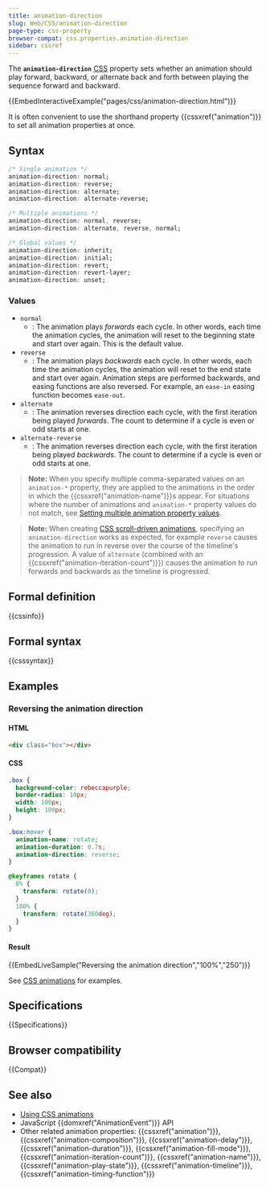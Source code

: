 ```yaml
---
title: animation-direction
slug: Web/CSS/animation-direction
page-type: css-property
browser-compat: css.properties.animation-direction
sidebar: cssref
---
```



The **`animation-direction`** [CSS](/en-US/docs/Web/CSS) property sets whether an animation should play forward, backward, or alternate back and forth between playing the sequence forward and backward.

{{EmbedInteractiveExample("pages/css/animation-direction.html")}}

It is often convenient to use the shorthand property {{cssxref("animation")}} to set all animation properties at once.

## Syntax

```css
/* Single animation */
animation-direction: normal;
animation-direction: reverse;
animation-direction: alternate;
animation-direction: alternate-reverse;

/* Multiple animations */
animation-direction: normal, reverse;
animation-direction: alternate, reverse, normal;

/* Global values */
animation-direction: inherit;
animation-direction: initial;
animation-direction: revert;
animation-direction: revert-layer;
animation-direction: unset;
```

### Values

- `normal`
  - : The animation plays _forwards_ each cycle. In other words, each time the animation cycles, the animation will reset to the beginning state and start over again. This is the default value.
- `reverse`
  - : The animation plays _backwards_ each cycle. In other words, each time the animation cycles, the animation will reset to the end state and start over again. Animation steps are performed backwards, and easing functions are also reversed. For example, an `ease-in` easing function becomes `ease-out`.
- `alternate`
  - : The animation reverses direction each cycle, with the first iteration being played _forwards_. The count to determine if a cycle is even or odd starts at one.
- `alternate-reverse`
  - : The animation reverses direction each cycle, with the first iteration being played _backwards_. The count to determine if a cycle is even or odd starts at one.

> **Note:** When you specify multiple comma-separated values on an `animation-*` property, they are applied to the animations in the order in which the {{cssxref("animation-name")}}s appear. For situations where the number of animations and `animation-*` property values do not match, see [Setting multiple animation property values](/en-US/docs/Web/CSS/CSS_animations/Using_CSS_animations#setting_multiple_animation_property_values).

> **Note:** When creating [CSS scroll-driven animations](/en-US/docs/Web/CSS/CSS_scroll-driven_animations), specifying an `animation-direction` works as expected, for example `reverse` causes the animation to run in reverse over the course of the timeline's progression. A value of `alternate` (combined with an {{cssxref("animation-iteration-count")}}) causes the animation to run forwards and backwards as the timeline is progressed.

## Formal definition

{{cssinfo}}

## Formal syntax

{{csssyntax}}

## Examples

### Reversing the animation direction

#### HTML

```html
<div class="box"></div>
```

#### CSS

```css
.box {
  background-color: rebeccapurple;
  border-radius: 10px;
  width: 100px;
  height: 100px;
}

.box:hover {
  animation-name: rotate;
  animation-duration: 0.7s;
  animation-direction: reverse;
}

@keyframes rotate {
  0% {
    transform: rotate(0);
  }
  100% {
    transform: rotate(360deg);
  }
}
```

#### Result

{{EmbedLiveSample("Reversing the animation direction","100%","250")}}

See [CSS animations](/en-US/docs/Web/CSS/CSS_animations/Using_CSS_animations) for examples.

## Specifications

{{Specifications}}

## Browser compatibility

{{Compat}}

## See also

- [Using CSS animations](/en-US/docs/Web/CSS/CSS_animations/Using_CSS_animations)
- JavaScript {{domxref("AnimationEvent")}} API
- Other related animation properties: {{cssxref("animation")}}, {{cssxref("animation-composition")}}, {{cssxref("animation-delay")}}, {{cssxref("animation-duration")}}, {{cssxref("animation-fill-mode")}}, {{cssxref("animation-iteration-count")}}, {{cssxref("animation-name")}}, {{cssxref("animation-play-state")}}, {{cssxref("animation-timeline")}}, {{cssxref("animation-timing-function")}}
